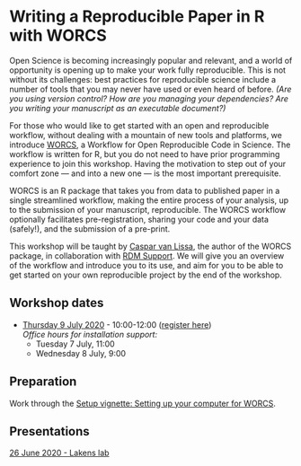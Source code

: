 # Writing a Reproducible Paper in R with WORCS 

Open Science is becoming increasingly popular and relevant, and a world of opportunity is opening up to make your work fully reproducible. This is not without its challenges: best practices for reproducible science include a number of tools that you may never have used or even heard of before. *(Are you using version control? How are you managing your dependencies? Are you writing your manuscript as an executable document?)*

For those who would like to get started with an open and reproducible workflow, without dealing with a mountain of new tools and platforms, we introduce [WORCS](https://psyarxiv.com/k4wde/), a Workflow for Open Reproducible Code in Science. The workflow is written for R, but you do not need to have prior programming experience to join this workshop. Having the motivation to step out of your comfort zone — and into a new one — is the most important prerequisite.

WORCS is an R package that takes you from data to published paper in a single streamlined workflow, making the entire process of your analysis, up to the submission of your manuscript, reproducible. The WORCS workflow optionally facilitates pre-registration, sharing your code and your data (safely!), and the submission of a pre-print.

This workshop will be taught by [Caspar van Lissa](https://github.com/cjvanlissa), the author of the WORCS package, in collaboration with [RDM Support](https://www.uu.nl/en/research/research-data-management). We will give you an overview of the workflow and introduce you to its use, and aim for you to be able to get started on your own reproducible project by the end of the workshop.


## Workshop dates
- [Thursday 9 July 2020](https://www.uu.nl/en/events/writing-a-reproducible-paper-in-r-with-worcs-9-july-2020-online) - 10:00-12:00 ([register here](https://fd21.formdesk.com/universiteitutrecht/Writing_a_reproducible_Paper_with_R_in_WORCS_07_09))  
  *Office hours for installation support:*
  - Tuesday 7 July, 11:00
  - Wednesday 8 July, 9:00

## Preparation
Work through the [Setup vignette: Setting up your computer for WORCS](https://cjvanlissa.github.io/worcs/articles/setup.html).


## Presentations
[26 June 2020 - Lakens lab](https://bvreede.github.io/worcshop/slides/overview_lecture.html)
